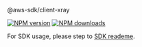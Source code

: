 @aws-sdk/client-xray

[![NPM version](https://img.shields.io/npm/v/@aws-sdk/client-xray/beta.svg)](https://www.npmjs.com/package/@aws-sdk/client-xray)
[![NPM downloads](https://img.shields.io/npm/dm/@aws-sdk/client-xray.svg)](https://www.npmjs.com/package/@aws-sdk/client-xray)

For SDK usage, please step to [SDK reademe](https://github.com/aws/aws-sdk-js-v3).
